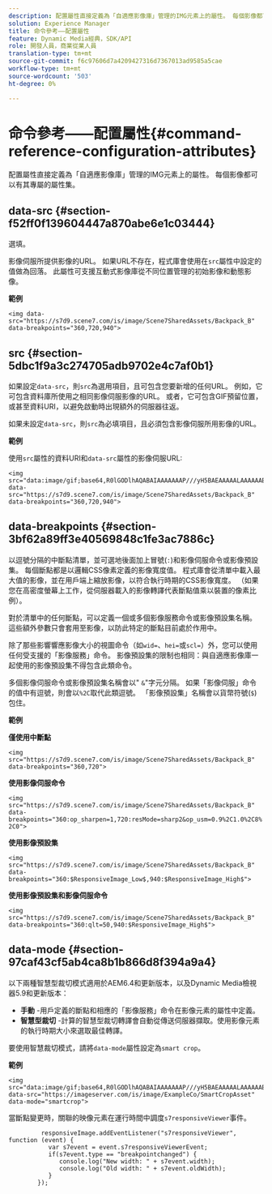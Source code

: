 ```yaml
---
description: 配置屬性直接定義為「自適應影像庫」管理的IMG元素上的屬性。 每個影像都可以有其專屬的屬性集。
solution: Experience Manager
title: 命令參考——配置屬性
feature: Dynamic Media經典，SDK/API
role: 開發人員，商業從業人員
translation-type: tm+mt
source-git-commit: f6c97606d7a4209427316d7367013ad9585a5cae
workflow-type: tm+mt
source-wordcount: '503'
ht-degree: 0%

---
```



# 命令參考——配置屬性{#command-reference-configuration-attributes}

配置屬性直接定義為「自適應影像庫」管理的IMG元素上的屬性。 每個影像都可以有其專屬的屬性集。

## data-src {#section-f52ff0f139604447a870abe6e1c03444}

選填。

影像伺服所提供影像的URL。 如果URL不存在，程式庫會使用在`src`屬性中設定的值做為回落。 此屬性可支援互動式影像庫從不同位置管理的初始影像和動態影像。

**範例**

```
<img data-src="https://s7d9.scene7.com/is/image/Scene7SharedAssets/Backpack_B" data-breakpoints="360,720,940">
```

## src {#section-5dbc1f9a3c274705adb9702e4c7af0b1}

如果設定`data-src`，則`src`為選用項目，且可包含您要新增的任何URL。 例如，它可包含資料庫所使用之相同影像伺服影像的URL。 或者，它可包含GIF預留位置，或甚至資料URI，以避免啟動時出現額外的伺服器往返。

如果未設定`data-src`，則`src`為必填項目，且必須包含影像伺服所用影像的URL。

**範例**

使用`src`屬性的資料URI和`data-src`屬性的影像伺服URL:

```
<img src="data:image/gif;base64,R0lGODlhAQABAIAAAAAAAP///yH5BAEAAAAALAAAAAABAAEAAAIBRAA7" data-src="https://s7d9.scene7.com/is/image/Scene7SharedAssets/Backpack_B" data-breakpoints="360,720,940">
```

## data-breakpoints {#section-3bf62a89ff3e40569848c1fe3ac7886c}

以逗號分隔的中斷點清單，並可選地後面加上冒號(`:`)和影像伺服命令或影像預設集。 每個斷點都是以邏輯CSS像素定義的影像寬度值。 程式庫會從清單中載入最大值的影像，並在用戶端上縮放影像，以符合執行時期的CSS影像寬度。 （如果您在高密度螢幕上工作，從伺服器載入的影像轉譯代表斷點值乘以裝置的像素比例）。

對於清單中的任何斷點，可以定義一個或多個影像服務命令或影像預設集名稱。 這些額外參數只會套用至影像，以防此特定的斷點目前處於作用中。

除了那些影響響應影像大小的視圖命令（如`wid=`、`hei=`或`scl=`）外，您可以使用任何受支援的「影像服務」命令。 影像預設集的限制也相同：與自適應影像庫一起使用的影像預設集不得包含此類命令。

多個影像伺服命令或影像預設集名稱會以&quot; `&`&quot;字元分隔。 如果「影像伺服」命令的值中有逗號，則會以`%2C`取代此類逗號。 「影像預設集」名稱會以貨幣符號(`$`)包住。

**範例**

**僅使用中斷點**

`<img src="https://s7d9.scene7.com/is/image/Scene7SharedAssets/Backpack_B" data-breakpoints="360,720">`

**使用影像伺服命令**

`<img src="https://s7d9.scene7.com/is/image/Scene7SharedAssets/Backpack_B" data-breakpoints="360:op_sharpen=1,720:resMode=sharp2&op_usm=0.9%2C1.0%2C8%2C0">`

**使用影像預設集**

`<img src="https://s7d9.scene7.com/is/image/Scene7SharedAssets/Backpack_B" data-breakpoints="360:$ResponsiveImage_Low$,940:$ResponsiveImage_High$">`

**使用影像預設集和影像伺服命令**

`<img src="https://s7d9.scene7.com/is/image/Scene7SharedAssets/Backpack_B" data-breakpoints="360:qlt=50,940:$ResponsiveImage_High$">`

## data-mode {#section-97caf43cf5ab4ca8b1b866d8f394a9a4}

以下兩種智慧型裁切模式適用於AEM6.4和更新版本，以及Dynamic Media檢視器5.9和更新版本：

* **手動** -用戶定義的斷點和相應的「影像服務」命令在影像元素的屬性中定義。
* **智慧型裁切** -計算的智慧型裁切轉譯會自動從傳送伺服器擷取。使用影像元素的執行時期大小來選取最佳轉譯。

要使用智慧裁切模式，請將`data-mode`屬性設定為`smart crop`。

**範例**

```
<img 
src="data:image/gif;base64,R0lGODlhAQABAIAAAAAAAP///yH5BAEAAAAALAAAAAABAAEAAAIBRAA7" 
data-src="https://imageserver.com/is/image/ExampleCo/SmartCropAsset" 
data-mode="smartcrop">
```

當斷點變更時，關聯的映像元素在運行時間中調度`s7responsiveViewer`事件。

```
         responsiveImage.addEventListener("s7responsiveViewer", function (event) { 
           var s7event = event.s7responsiveViewerEvent; 
           if(s7event.type == "breakpointchanged") { 
              console.log("New width: " + s7event.width); 
              console.log("Old width: " + s7event.oldWidth); 
           } 
        });
```

